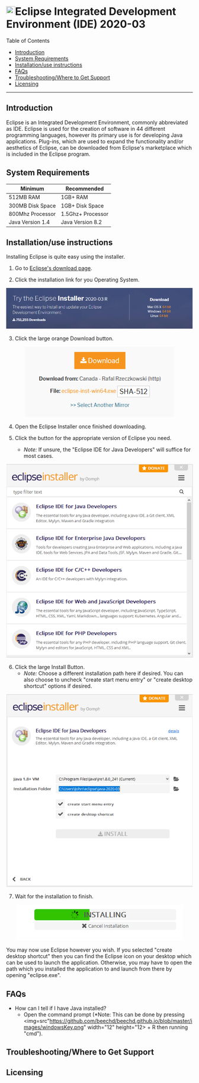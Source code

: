 # <img src="https://cdn.freebiesupply.com/logos/large/2x/eclipse-11-logo-png-transparent.png" width="24" height="24">Eclipse Integrated Development Environment (IDE) 2020-03

Table of Contents
- [Introduction](#introduction)
- [System Requirements](#equipment)
- [Installation/use instructions](#installation)
- [FAQs](#faq)
- [Troubleshooting/Where to Get Support](#support)
- [Licensing](#licensing)

---

## Introduction <a name ="introduction"></a>

Eclipse is an Integrated Development Environment, commonly abbreviated as IDE. Eclipse is used for the creation of software in 44 different programming languages, however its primary use is for developing Java applications. Plug-ins, which are used to expand the functionality and/or aesthetics of Eclipse, can be downloaded from Eclipse's marketplace which is included in the Eclipse program. 

## System Requirements<a name ="equipment"></a>

| Minimum | Recommended |
|---------|-------------|
|512MB RAM|1GB+ RAM     |
|300MB Disk Space|1GB+ Disk Space|
|800Mhz Processor|1.5Ghz+ Processor|
|Java Version 1.4|Java Version 8.2|

## Installation/use instructions<a name ="installation"></a>

Installing Eclipse is quite easy using the installer.

1. Go to [Eclipse's download page](https://www.eclipse.org/downloads/packages/installer).

2. Click the installation link for you Operating System.<br/>
<p align="center">
    <img src="https://github.com/beechd/beechd.github.io/blob/master/images/installerImage.png">
</p>

3. Click the large orange Download button.<br/>
<p align="center">
    <img src="https://github.com/beechd/beechd.github.io/blob/master/images/installerImage2.png">
</p>

4. Open the Eclipse Installer once finished downloading.

5. Click the button for the appropriate version of Eclipse you need.
    - *Note:* If unsure, the "Eclipse IDE for Java Developers" will suffice for most cases.
<p align="center">
    <img src="https://github.com/beechd/beechd.github.io/blob/master/images/installerImage3.png">
</p>

6. Click the large Install Button.<br/>
    - *Note:* Choose a different installation path here if desired. You can also choose to uncheck "create start menu entry" or "create desktop shortcut" options if desired.
<p align="center">
    <img src="https://github.com/beechd/beechd.github.io/blob/master/images/installationPath.png">
</p>                                                                                                
    
7. Wait for the installation to finish.<br/>
<p align="center">
    <img src="https://github.com/beechd/beechd.github.io/blob/master/images/installProgress.png">
</p>

You may now use Eclipse however you wish. If you selected "create desktop shortcut" then you can find the Eclipse icon on your desktop which can be used to launch the application. Otherwise, you may have to open the path which you installed the application to and launch from there by opening "eclipse.exe".

## FAQs<a name ="faq"></a>

 - How can I tell if I have Java installed?
    - Open the command prompt (*Note: This can be done by pressing <img=src"https://github.com/beechd/beechd.github.io/blob/master/images/windowsKey.png" width="12" height="12> + R then running "cmd").

## Troubleshooting/Where to Get Support<a name ="support"></a>


## Licensing<a name ="licensing"></a>